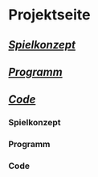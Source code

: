 # Projektseite
## [_Spielkonzept_](#Spiel)
## [_Programm_](#Programm)
## [_Code_](#Code)


### Spielkonzept <a name="Spiel"></a>
### Programm <a name="Programm"></a>
### Code <a name="Code"></a>

